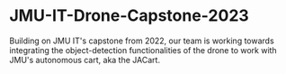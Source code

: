# JMU-IT-Drone-Capstone-2023
Building on JMU IT's capstone from 2022, our team is working towards integrating the object-detection functionalities of the drone to work with JMU's autonomous cart, aka the JACart.
